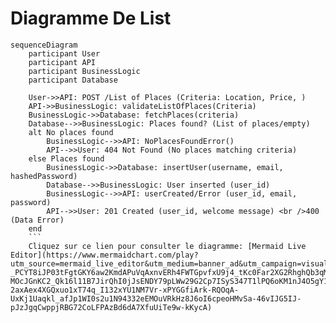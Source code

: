 # Diagramme De List

```mermaid
sequenceDiagram
    participant User
    participant API
    participant BusinessLogic
    participant Database

    User->>API: POST /List of Places (Criteria: Location, Price, )
    API->>BusinessLogic: validateListOfPlaces(Criteria)
    BusinessLogic->>Database: fetchPlaces(criteria)
    Database-->>BusinessLogic: Places found? (List of places/empty)
    alt No places found
        BusinessLogic-->>API: NoPlacesFoundError()
        API-->>User: 404 Not Found (No places matching criteria)
    else Places found
        BusinessLogic->>Database: insertUser(username, email, hashedPassword)
        Database-->>BusinessLogic: User inserted (user_id)
        BusinessLogic-->>API: userCreated/Error (user_id, email, password)
        API-->>User: 201 Created (user_id, welcome message) <br />400 (Data Error)
    end
    ```
    Cliquez sur ce lien pour consulter le diagramme: [Mermaid Live Editor](https://www.mermaidchart.com/play?utm_source=mermaid_live_editor&utm_medium=banner_ad&utm_campaign=visual_editor#pako:eNp9UU1Lw0AQ_StDTim0JEpPQSraKgilDai3gkw3k3Qh2Y27G4uI_93dNEkbE80hh5n3NW-_PCYT8iJP03tFgtGKY6aw2KmdAPuVqAxnvERh4FWTGpvfxU9j4_tKc0Far2XG2RhghQb3qMnt2r3zmC0WVjKCePv8AsGaawMyhThHRhr8peKGFMcI1pKh4VJMIVac0RQmrYqlW5FegAg-MOcJGnKC2_Qk16l11B7JirQhI0jJsENDY79pLWw29G2Cp7ISyS347T1lPQ6oKM1nJ4O5gY1sdidKuxqGa3vayJPFo4M_KCWVP7lkuTYs1lUbwTycW4KBGgz-2axAex4XGQxuo1xT74q_I132xYU1NM7Vr-xPYGGfiArk-RQOqA-UxKj1Uaqkl_afJp1WI0s2u1N94332eEMOuVRkHz8J6oI6cpeoHMvSa-46vIJG5IJ-pJzJgqCwppjRBG72CoLFPAzBd6dA7XfuUiTe9w-kKycA)
